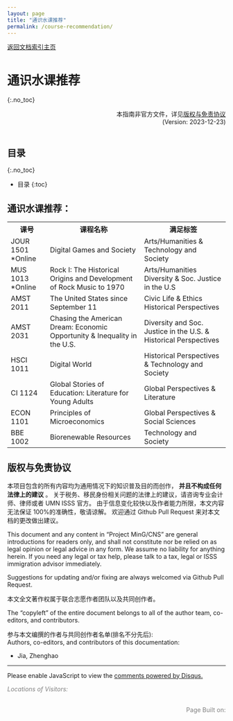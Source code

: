 ```yaml
---
layout: page
title: "通识水课推荐"
permalink: /course-recommendation/
---
```


<!-- Global site tag (gtag.js) - Google Analytics -->
<script async src="https://www.googletagmanager.com/gtag/js?id=G-4DT3EE5Z3Q"></script>
<script>
  window.dataLayer = window.dataLayer || [];
  function gtag(){dataLayer.push(arguments);}
  gtag('js', new Date());

  gtag('config', 'G-4DT3EE5Z3Q');
</script>
<script data-ad-client="ca-pub-3457849876540251" async src="https://pagead2.googlesyndication.com/pagead/js/adsbygoogle.js"></script>

<div id="google_translate_element" style="float:right"></div>
<script>
function googleTranslateElementInit() {
  new google.translate.TranslateElement({pageLanguage: 'zh'}, 'google_translate_element');
}
</script>
<script async src="https://translate.google.com/translate_a/element.js?cb=googleTranslateElementInit"></script>

<div style="padding-bottom: 6px">
<a href="http://www.mingcns.org">返回文档索引主页</a>
</div>

# 通识水课推荐

{:.no_toc}

<div align="right">
本指南非官方文件，详见<a href="#版权与免责协议">版权与免责协议</a><br>
(Version: 2023-12-23)
</div><br>

## 目录

{:.no_toc}

- 目录
  {:toc}

## 通识水课推荐：

<table>
  <tr>
    <th>课号</th>
    <th>课程名称</th>
    <th>满足标签</th>
  </tr>
  <tr>
    <td>JOUR 1501 *Online</td>
    <td>Digital Games and Society</td>
    <td>Arts/Humanities & Technology and Society</td>
  </tr>
  <tr>
    <td>MUS 1013 *Online</td>
    <td>Rock I: The Historical Origins and Development of Rock Music to 1970</td>
    <td>Arts/Humanities Diversity & Soc. Justice in the U.S</td>
  </tr>
  <tr>
    <td>AMST 2011</td>
    <td>The United States since September 11</td>
    <td>Civic Life & Ethics Historical Perspectives</td>
  </tr>
  <tr>
    <td>AMST 2031</td>
    <td>Chasing the American Dream: Economic Opportunity & Inequality in the U.S.</td>
    <td>Diversity and Soc. Justice in the U.S. & Historical Perspectives</td>
  </tr>
  <tr>
    <td>HSCI 1011</td>
    <td>Digital World</td>
    <td>Historical Perspectives & Technology and Society</td>
  </tr>
  <tr>
    <td>CI 1124</td>
    <td>Global Stories of Education: Literature for Young Adults</td>
    <td>Global Perspectives & Literature</td>
  </tr>
  <tr>
    <td>ECON 1101</td>
    <td>Principles of Microeconomics</td>
    <td>Global Perspectives & Social Sciences</td>
  </tr>
  <tr>
    <td>BBE 1002</td>
    <td>Biorenewable Resources</td>
    <td>Technology and Society</td>
  </tr>
</table>

<!-- TODO -->
<!-- _持续更新中...有推荐可直接联系---(Decide a person to contact or form to submit_ -->

## 版权与免责协议

本项目包含的所有内容均为通用情况下的知识普及目的而创作， **并且不构成任何法律上的建议** 。
关于税务、移民身份相关问题的法律上的建议，请咨询专业会计师、律师或者 UMN ISSS 官方。
由于信息变化较快以及作者能力所限，本文内容无法保证 100%的准确性，敬请谅解。
欢迎通过 Github Pull Request 来对本文档的更改做出建议。

This document and any content in “Project MinG/CNS” are general introductions for readers only,
and shall not constitute nor be relied on as legal opinion or legal advice in any form.
We assume no liability for anything herein.
If you need any legal or tax help, please talk to a tax, legal or ISSS immigration advisor immediately.

Suggestions for updating and/or fixing are always welcomed via Github Pull Request.

本文全文著作权属于联合志愿作者团队以及共同创作者。

The “copyleft” of the entire document belongs to all of the author team, co-editors, and contributors.

参与本文编撰的作者与共同创作者名单(排名不分先后):  
Authors, co-editors, and contributors of this documentation:

- Jia, Zhenghao

---

<div id="disqus_thread"></div>
<script async>
    /**
    *  RECOMMENDED CONFIGURATION VARIABLES: EDIT AND UNCOMMENT THE SECTION BELOW TO INSERT DYNAMIC VALUES FROM YOUR PLATFORM OR CMS.
    *  LEARN WHY DEFINING THESE VARIABLES IS IMPORTANT: https://disqus.com/admin/universalcode/#configuration-variables    */
    /*
    var disqus_config = function () {
    this.page.url = PAGE_URL;  // Replace PAGE_URL with your page's canonical URL variable
    this.page.identifier = PAGE_IDENTIFIER; // Replace PAGE_IDENTIFIER with your page's unique identifier variable
    };
    */

    (function() { // DON'T EDIT BELOW THIS LINE
    var d = document, s = d.createElement('script');
    s.src = 'https://mingcns.disqus.com/embed.js';
    s.setAttribute('data-timestamp', +new Date());
    (d.head || d.body).appendChild(s);
    })();

</script>
<noscript>Please enable JavaScript to view the <a href="https://disqus.com/?ref_noscript">comments powered by Disqus.</a></noscript>

_<font color="grey">Locations of Visitors: </font>_

<div style="width: 50%; ">
<script type='text/javascript' id='clustrmaps' src='//cdn.clustrmaps.com/map_v2.js?cl=ffffff&w=a&t=tt&d=6dgA5xsRget7ciqINHnS-LTZ2Bt67OdMGfiecR3Qa-8&cmo=ff7a00&cmn=ff0000&ct=ffffff&co=2d78ad'></script>
</div><br>

<div align="right" style="color: grey">
Page Built on:
<i><script type="text/javascript"> document.write(document.lastModified); </script></i>
</div>
